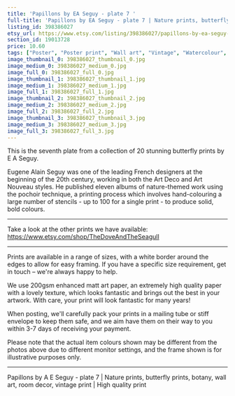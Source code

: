 ```yaml
---
title: 'Papillons by EA Seguy - plate 7 '
full-title: 'Papillons by EA Seguy - plate 7 | Nature prints, butterfly prints, botany, wall art, room decor, vintage print | High quality print'
listing_id: 398386027
etsy_url: https://www.etsy.com/listing/398386027/papillons-by-ea-seguy-plate-7-nature?utm_source=site&utm_medium=api&utm_campaign=api
section_id: 19013728
price: 10.60
tags: ["Poster", "Poster print", "Wall art", "Vintage", "Watercolour", "Nature", "Botanical art", "Wildlife", "Nature print", "Butterfly print", "Butterfly art", "Butterfly poster", "Papillons"]
image_thumbnail_0: 398386027_thumbnail_0.jpg
image_medium_0: 398386027_medium_0.jpg
image_full_0: 398386027_full_0.jpg
image_thumbnail_1: 398386027_thumbnail_1.jpg
image_medium_1: 398386027_medium_1.jpg
image_full_1: 398386027_full_1.jpg
image_thumbnail_2: 398386027_thumbnail_2.jpg
image_medium_2: 398386027_medium_2.jpg
image_full_2: 398386027_full_2.jpg
image_thumbnail_3: 398386027_thumbnail_3.jpg
image_medium_3: 398386027_medium_3.jpg
image_full_3: 398386027_full_3.jpg
---
```

This is the seventh plate from a collection of 20 stunning butterfly prints by E A Seguy.

Eugene Alain Seguy was one of the leading French designers at the beginning of the 20th century, working in both the Art Deco and Art Nouveau styles. He published eleven albums of nature-themed work using the pochoir technique, a printing process which involves hand-colouring a large number of stencils - up to 100 for a single print -  to produce solid, bold colours.

---

Take a look at the other prints we have available: https://www.etsy.com/shop/TheDoveAndTheSeagull

---

Prints are available in a range of sizes, with a white border around the edges to allow for easy framing. If you have a specific size requirement, get in touch – we&#39;re always happy to help.

We use 200gsm enhanced matt art paper, an extremely high quality paper with a lovely texture, which looks fantastic and brings out the best in your artwork. With care, your print will look fantastic for many years!

When posting, we&#39;ll carefully pack your prints in a mailing tube or stiff envelope to keep them safe, and we aim have them on their way to you within 3-7 days of receiving your payment.

Please note that the actual item colours shown may be different from the photos above due to different monitor settings, and the frame shown is for illustrative purposes only.

---

Papillons by A E Seguy - plate 7 | Nature prints, butterfly prints, botany, wall art, room decor, vintage print | High quality print
